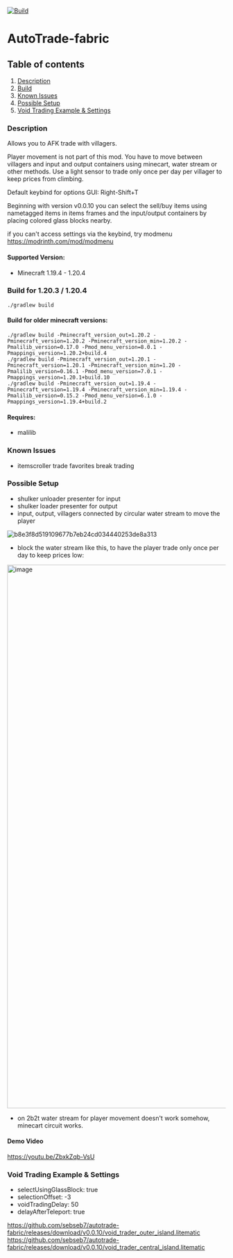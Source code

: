 [![Build](https://github.com/sebseb7/autotrade-fabric/actions/workflows/build.yml/badge.svg)](https://github.com/sebseb7/autotrade-fabric/actions/workflows/build.yml)

# AutoTrade-fabric

## Table of contents
1. [Description](#description)
2. [Build](#build-for-1203--1204)
3. [Known Issues](#known-issues)
4. [Possible Setup](#possible-setup)
5. [Void Trading Example & Settings](#void-trading-example--settings)

### Description

Allows you to AFK trade with villagers.

Player movement is not part of this mod. You have to move between villagers and input and output containers using minecart, water stream or other methods. Use a light sensor to trade only once per day per villager to keep prices from climbing.

Default keybind for options GUI: Right-Shift+T

Beginning with version v0.0.10 you can select the sell/buy items using nametagged items in items frames and the input/output containers by placing colored glass blocks nearby.

if you can't access settings via the keybind, try modmenu https://modrinth.com/mod/modmenu

#### Supported Version:

- Minecraft 1.19.4 - 1.20.4

### Build for 1.20.3 / 1.20.4

```
./gradlew build
```

#### Build for older minecraft versions:

```
./gradlew build -Pminecraft_version_out=1.20.2 -Pminecraft_version=1.20.2 -Pminecraft_version_min=1.20.2 -Pmalilib_version=0.17.0 -Pmod_menu_version=8.0.1 -Pmappings_version=1.20.2+build.4
./gradlew build -Pminecraft_version_out=1.20.1 -Pminecraft_version=1.20.1 -Pminecraft_version_min=1.20 -Pmalilib_version=0.16.1 -Pmod_menu_version=7.0.1 -Pmappings_version=1.20.1+build.10
./gradlew build -Pminecraft_version_out=1.19.4 -Pminecraft_version=1.19.4 -Pminecraft_version_min=1.19.4 -Pmalilib_version=0.15.2 -Pmod_menu_version=6.1.0 -Pmappings_version=1.19.4+build.2
```

#### Requires:

- malilib 

### Known Issues

- itemscroller trade favorites break trading

### Possible Setup

- shulker unloader presenter for input
- shulker loader presenter for output
- input, output, villagers connected by circular water stream to move the player

![b8e3f8d519109677b7eb24cd034440253de8a313](https://github.com/sebseb7/autotrade-fabric/assets/677956/f48c2d3e-e839-40ee-8d20-c0140eca06d2)

- block the water stream like this, to have the player trade only once per day to keep prices low:

<img width="1254" alt="image" src="https://github.com/sebseb7/autotrade-fabric/assets/677956/974bc9af-e5aa-40be-b980-c5721434e130">

- on 2b2t water stream for player movement doesn't work somehow, minecart circuit works.

#### Demo Video

https://youtu.be/ZbxkZqb-VsU

### Void Trading Example & Settings

- selectUsingGlassBlock: true
- selectionOffset: -3
- voidTradingDelay: 50
- delayAfterTeleport: true

https://github.com/sebseb7/autotrade-fabric/releases/download/v0.0.10/void_trader_outer_island.litematic
https://github.com/sebseb7/autotrade-fabric/releases/download/v0.0.10/void_trader_central_island.litematic

